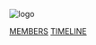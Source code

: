 ![logo](https://github.com/trekshcool/Ironman3/blob/master/Image/Iron-Man-3-Wallpaper-037.jpg)


[MEMBERS](https://github.com/trekshcool/Ironman3/blob/master/title.md) [TIMELINE](https://trekshcool.github.io/Ironman3/title)



